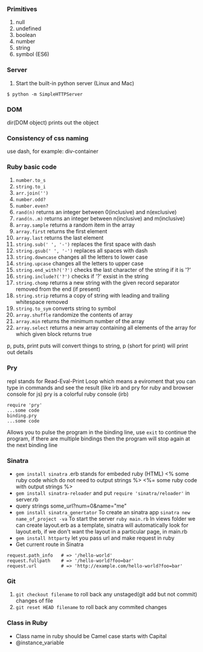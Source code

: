 ### Primitives
1. null
2. undefined
3. boolean
4. number
5. string
6. symbol (ES6)

### Server
1. Start the built-in python server (Linux and Mac)
```
$ python -m SimpleHTTPServer
```

### DOM
dir(DOM object) prints out the object

### Consistency of css naming
use dash, for example: div-container

### Ruby basic code
1. `number.to_s`
2. `string.to_i`
3. `arr.join('')`
4. `number.odd?`
5. `number.even?`
6. `rand(n)` returns an integer between 0(inclusive) and n(exclusive)
7. `rand(n..m)` returns an integer between n(inclusive) and m(inclusive)
8. `array.sample` returns a random item in the array
9. `array.first` returns the first element
10. `array.last` returns the last element
11. `string.sub(' ', '-')` replaces the first space with dash
12. `string.gsub(' ', '-')` replaces all spaces with dash
13. `string.downcase` changes all the letters to lower case
14. `string.upcase` changes all the letters to upper case
15. `string.end_with?('?')`  checks the last character of the string if it is '?'
16. `string.include?('?')` checks if '?' exsist in the string
17. `string.chomp` returns a new string with the given record separator removed from the end (if present)
18. `string.strip` returns a copy of string with leading and trailing whitespace removed
19. `string.to_sym` converts string to symbol
20. `array.shuffle` randomize the contents of array
21. `array.min` returns the minimum number of the array
22.  `array.select` returns a new array containing all elements of the array for which given block returns true

p, puts, print
puts will convert things to string, p (short for print) will print out details

### Pry
repl stands for Read-Eval-Print Loop which means a eviroment that you can type in commands and see the result (like irb and pry for ruby and browser console for js)
pry is a colorful ruby console (irb)
```
require 'pry'
...some code
binding.pry
...some code
```
Allows you to pulse the program in the binding line, use `exit` to continue the program, if there are multiple bindings then the program will stop again at the next binding line

### Sinatra
* `gem install sinatra`
.erb stands for embeded ruby (HTML)
<% some ruby code which do not need to output strings %>
<%= some ruby code with output strings %>
* `gem install sinatra-reloader` and put `require 'sinatra/reloader'` in server.rb
* query strings
some_url?num=0&name="me"
* `gem install sinatra_genertator`
To create an sinatra app `sinatra new name_of_project -va`
To start the server `ruby main.rb`
In views folder we can create layout.erb as a template, sinatra will automatically look for layout.erb, if we don't want the layout in a particular page, in main.rb
* `gem install httparty` let you pass url and make request in ruby
*  Get current route in Sinatra
```
request.path_info   # => '/hello-world'
request.fullpath    # => '/hello-world?foo=bar'
request.url         # => 'http://example.com/hello-world?foo=bar'
```

### Git
1. `git checkout filename` to roll back any unstaged(git add but not commit) changes of file
2. `git reset HEAD filename` to roll back any commited changes

### Class in Ruby
* Class name in ruby should be Camel case starts with Capital
* @instance_variable
